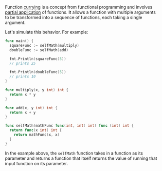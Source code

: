 Function [currying](https://en.wikipedia.org/wiki/Currying) is a concept from functional programming and involves [partial application](https://en.wikipedia.org/wiki/Partial_application) of functions. It allows a function with multiple arguments to be transformed into a sequence of functions, each taking a single argument.

Let's simulate this behavior. For example:

```go
func main() {
  squareFunc := selfMath(multiply)
  doubleFunc := selfMath(add)

  fmt.Println(squareFunc(5))
  // prints 25

  fmt.Println(doubleFunc(5))
  // prints 10
}

func multiply(x, y int) int {
  return x * y
}

func add(x, y int) int {
  return x + y
}

func selfMath(mathFunc func(int, int) int) func (int) int {
  return func(x int) int {
    return mathFunc(x, x)
  }
}
```

In the example above, the `selfMath` function takes in a function as its parameter and returns a function that itself returns the value of running that input function on its parameter.